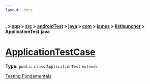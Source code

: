 ```yaml
---
layout: docs
---
```

#### [.](./../../../../../../../index) > [app](./../../../../../../index) > [src](./../../../../../index) > [androidTest](./../../../../index) > [java](./../../../index) > [com](./../../index) > [james](./../index) > [listlauncher](./index) > **ApplicationTest.java**

# [ApplicationTestCase](https://github.com/TheAndroidMaster/ListLauncher/blob/master/app/src/androidTest/java/com/james/listlauncher/ApplicationTest.java#L7)

**Type:** `public` `class` `ApplicationTest` `extends`

<a href="http://d.android.com/tools/testing/testing_android.html">Testing Fundamentals</a> 












